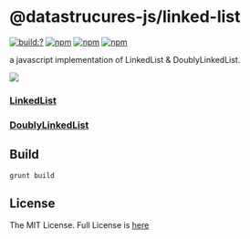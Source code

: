 # @datastrucures-js/linked-list

[![build:?](https://travis-ci.org/datastructures-js/linked-list.svg?branch=master)](https://travis-ci.org/datastructures-js/linked-list) 
[![npm](https://img.shields.io/npm/v/@datastructures-js/linked-list.svg)](https://www.npmjs.com/package/@datastructures-js/linked-list)
[![npm](https://img.shields.io/npm/dm/@datastructures-js/linked-list.svg)](https://www.npmjs.com/package/@datastructures-js/linked-list) [![npm](https://img.shields.io/badge/node-%3E=%206.0-blue.svg)](https://www.npmjs.com/package/@datastructures-js/linked-list)

a javascript implementation of LinkedList & DoublyLinkedList.

<img src="https://user-images.githubusercontent.com/6517308/121813242-859a9700-cc6b-11eb-99c0-49e5bb63005b.jpg">

### [LinkedList](https://github.com/datastructures-js/linked-list/blob/development/LinkedList.md)

### [DoublyLinkedList](https://github.com/datastructures-js/linked-list/blob/development/DoublyLinkedList.md)

## Build
```
grunt build
```

## License
The MIT License. Full License is [here](https://github.com/datastructures-js/linked-list/blob/master/LICENSE)
